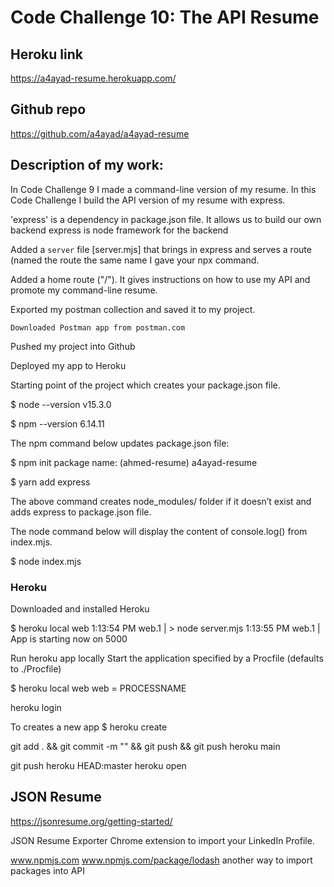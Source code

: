 # Code Challenge 10: The API Resume 

## Heroku link 
https://a4ayad-resume.herokuapp.com/

## Github repo
https://github.com/a4ayad/a4ayad-resume


## Description of my work:

In Code Challenge 9 I made a command-line version of my resume. In this Code Challenge I build the API version of my resume with express. 

'express' is a dependency in package.json file. It allows us to build our own backend
express is node framework for the backend

Added a `server` file [server.mjs] that brings in express and serves a route 
    (named the route the same name I gave your npx command. 

Added a home route ("/"). It gives instructions on how to use my API and promote my command-line resume. 

Exported my postman collection and saved it to my project. 

    Downloaded Postman app from postman.com 

Pushed my project into Github

Deployed my app to Heroku 


Starting point of the project which creates your package.json file. 

$ node --version
v15.3.0

$ npm --version
6.14.11


The npm command below updates package.json file:

$ npm init 
package name: (ahmed-resume) a4ayad-resume


$ yarn add express 

The above command creates node_modules/ folder if it doesn’t exist and adds express to package.json file. 


The node command below will display the content of console.log() from index.mjs. 

$ node index.mjs 



### Heroku

Downloaded and installed Heroku


$ heroku local web
    1:13:54 PM web.1 |  > node server.mjs
    1:13:55 PM web.1 |  App is starting now on 5000



Run heroku app locally
  Start the application specified by a Procfile (defaults to ./Procfile)

$ heroku local web
    web = PROCESSNAME

heroku login

To creates a new app
$ heroku create

git add . && git commit -m "<youMessage>" && git push && git push heroku main

git push heroku HEAD:master
heroku open

## JSON Resume
https://jsonresume.org/getting-started/



JSON Resume Exporter 
 Chrome extension to import your LinkedIn Profile.

 www.npmjs.com
www.npmjs.com/package/lodash
another way to import packages into API